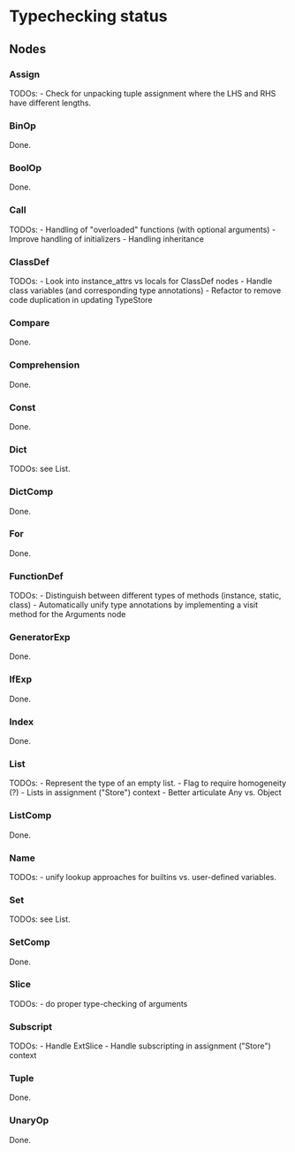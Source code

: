 # Typechecking status


## Nodes

### Assign

TODOs:
    - Check for unpacking tuple assignment where the LHS and RHS have different lengths.

### BinOp

Done.

### BoolOp

Done.

### Call

TODOs:
    - Handling of "overloaded" functions (with optional arguments)
    - Improve handling of initializers
    - Handling inheritance

### ClassDef

TODOs:
    - Look into instance_attrs vs locals for ClassDef nodes
    - Handle class variables (and corresponding type annotations)
    - Refactor to remove code duplication in updating TypeStore

### Compare

Done.

### Comprehension

Done.

### Const
Done.

### Dict

TODOs: see List.

### DictComp

Done.

### For

Done.

### FunctionDef

TODOs:
    - Distinguish between different types of methods (instance, static, class)
    - Automatically unify type annotations by implementing a visit method for the Arguments node

### GeneratorExp

Done.

### IfExp

Done.

### Index

Done.

### List

TODOs:
    - Represent the type of an empty list.
    - Flag to require homogeneity (?)
    - Lists in assignment ("Store") context
    - Better articulate Any vs. Object

### ListComp

Done.

### Name

TODOs:
    - unify lookup approaches for builtins vs. user-defined variables.

### Set

TODOs: see List.

### SetComp

Done.

### Slice

TODOs:
    - do proper type-checking of arguments

### Subscript

TODOs:
    - Handle ExtSlice
    - Handle subscripting in assignment ("Store") context

### Tuple

Done.

### UnaryOp

Done.
